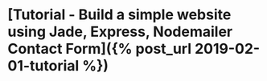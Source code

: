 # [Tutorial - Build a simple website using Jade, Express, Nodemailer Contact Form]({% post_url 2019-02-01-tutorial %})
